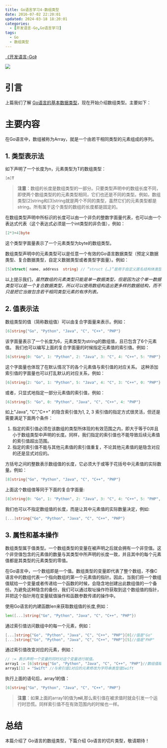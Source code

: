 ```yaml
---
title: Go语言学习4-数组类型
date: 2016-07-02 22:20:01
updated: 2024-03-18 18:20:01
categories:
  - [开发语言-Go,Go语言学习]
tags:
  - Go
  - 数组类型
---
```


[《开发语言-Go》](/categories/开发语言-Go/)

![](/images/go-logo.png)

# 引言
上篇我们了解 [Go语言的基本数据类型](/2016/07/01/go/go-learning/go-learning3/)，现在开始介绍数组类型。主要如下：
# 主要内容
在Go语言中，数组被称为Array，就是一个由若干相同类型的元素组成的序列。

## 1. 类型表示法

如下声明了一个长度为n，元素类型为T的数组类型：
```go
[n]T
```
> **注意**：数组的长度是数组类型的一部分。只要类型声明中的数组长度不同，即使两个数组类型的的元素类型相同，它们也还是不同的类型。例如，数组类型[2]string和[3]string就是两个不同的类型，虽然它们的元素类型都是string。所有属于这个类型的数组的长度都是固定的。

在数组类型声明中所标识的长度可以由一个非负的整数字面量代表，也可以由一个表达式代表（这个表达式必须是一个int类型的非负值），例如：
```go
[2*3+4]byte
```
这个类型字面量表示了一个元素类型为byte的数组类型。

数组类型声明中的元素类型可以是任意一个有效的Go语言数据类型（预定义数据类型、复合数据类型，自定义数据类型或者类型字面量）。例如：
```go
[5]struct{ name, address  string} // ”struct {…}”是用于自定义匿名结构体类型的类型字面量
```

以上提示我们，*虽然数组的元素类型只能是单一数据类型，但是因为这个单一数据类型可以是一个复合数据类型，所以可以使用数组构造出更多样的数据结构，而不只是把它当做包含若干相同类型元素的有序列表。*

## 2. 值表示法

数组类型的值（简称数组值）可以由复合字面量来表示。例如：
```go
[6]string{"Go", "Python", "Java", "C", "C++", "PHP"}
```
该字面量表示了一个长度为6，元素类型为string的数组值，且已包含了6个元素值。
我们也可以编写上面的复合字面量的时候指定元素值的索引值。例如：
```go
[6]string{0: "Go", 1: "Python", 2: "Java", 3: "C", 4: "C++", 5: "PHP"}
```
这个字面量也体现了在默认情况下的各个元素值与索引值的对应关系。
这种添加索引值的字面量也可以打乱默认的对应关系，例如：
```go
[6]string{2: "Go", 1: "Python", 5: "Java", 4: "C", 3: "C++", 0: "PHP"}
```
或者，只显式地指定一部分元素值的索引值，例如：
```go
[6]string{5: "Go", 0: "Python", "Java", "C", "C++", 4: "PHP"}
```

如上"Java", "C","C++" 的隐含索引值为1, 2, 3
索引值的指定方式很灵活，但还是需要满足下面两个条件：
1. 指定的索引值必须在该数组的类型所体现的有效范围之内，即大于等于0并且小于数组类型中声明的长度。同样，我们指定的索引值也不能导致后续元素值的索引值超出范围。
2. 指定的索引值不能与其他元素值的索引值重复，不论其他元素值的是隐含对应的还是显式对应的。

方括号之间的整数表示数组值的长度，它必须大于或等于花括号中元素值的实际数量。例如：
```go
[8]string{"Go", "Python", "Java", "C", "C++", "PHP"}
```
上面这个数组值等同于下面的复合字面量:
```go
[8]string{0: "Go", 1: "Python", 2: "Java", 3: "C", 4: "C++", 5: "PHP", 6: "", 7: ""}
```
我们也可以不指定数组值的长度，而是让其中元素值的实际数量决定，例如:
```go
[...]string{"Go", "Python", "Java", "C", "C++", "PHP"}
```

## 3. 属性和基本操作

数组类型属于值类型。一个数组类型的变量在被声明之后就会拥有一个非空值。这个非空值包含的元素值的数量与其类型中所声明的长度一致，并且其中的每个元素值都是其类型的元素类型的零值。

在Go语言中，一个数组即是一个值。数组类型的变量即代表了整个数组，不像C语言中的数组代表一个指向数组的第一个元素值的指针。因此，当我们将一个数组值赋给一个变量或者传递给一个函数的时候，会隐含地创建出此数组值的一个备份。为避免这种隐含的备份，我们可以通过取址操作符获取到这个数组值的指针，并把这个指针用在变量赋值操作和函数参数传递的操作中。

使用Go语言的内建函数len来获取数组值的长度,例如：
```go
len([...]string{"Go", "Python", "Java", "C", "C++", "PHP"})
```

通过索引值访问数组中的每一个元素，例如：
```go
[...]string{"Go", "Python", "Java", "C", "C++", "PHP"}[0]//值是"Go"
[...]string{"Go", "Python", "Java", "C", "C++", "PHP"}[5]//值是"PHP"
```
通过索引值改变对应的元素，例如：
```go
// := 表示声明一个变量的同时对这个变量进行赋值。
array1 := [6]string{"Go", "Python", "Java", "C", "C++", "PHP"}//数组值赋给变量array1
array1[1] = "Swift" //与索引值1对应的元素修改为字符串类型值Swift
```
执行上面的语句后，array1的值：
```go
[6]string{"Go", "Python", "Java", "C", "C++", "PHP"}
```

>**注意**：如果上面的array1的值为**nil**,那么索引值在被求值时就会引发一个运行时恐慌。同样索引值不在有效范围内的时候也一样。

# 总结

本篇介绍了 Go语言的数组类型，下篇介绍 Go语言的切片类型，敬请期待！
